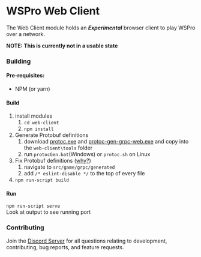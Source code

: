 # WSPro Web Client

The Web Client module holds an ***Experimental*** browser client to play WSPro over a network.

**NOTE: This is currently not in a usable state**

### Building

#### Pre-requisites:

 - NPM (or yarn)


#### Build 
1. install modules
    1. `cd web-client`
    2. `npm install`
2. Generate Protobuf definitions
    1. download [protoc.exe](https://github.com/protocolbuffers/protobuf/releases/latest) and [protoc-gen-grpc-web.exe](https://github.com/grpc/grpc-web/releases/latest) and copy into the `web-client\tools` folder
    2. run `protocGen.bat`(Windows) or `protoc.sh` on Linux
3. Fix Protobuf definitions ([why?](https://github.com/grpc/grpc-web/issues/447#issuecomment-492063767))
    1. navigate to `src/game/grpc/generated`
    2. add `/* eslint-disable */` to the top of every file
4. `npm run-script build`

#### Run
`npm run-script serve`\
Look at output to see running port     
    
    
### Contributing

Join the [Discord Server](https://discord.gg/hkW5Xwc) for all questions relating to development, contributing, bug reports, and feature requests.

 
